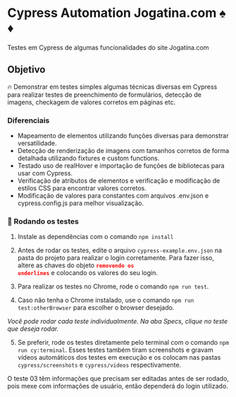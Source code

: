 # Cypress Automation Jogatina.com :spades: ♦️

Testes em Cypress de algumas funcionalidades do site Jogatina.com

## Objetivo

:fire: Demonstrar em testes simples algumas técnicas diversas em Cypress para realizar testes de preenchimento de formulários, detecção de imagens, checkagem de valores corretos em páginas etc.

### Diferenciais

- Mapeamento de elementos utilizando funções diversas para demonstrar versatilidade.
- Detecção de renderização de imagens com tamanhos corretos de forma detalhada utilizando fixtures e custom functions.
- Testado uso de realHover e importação de funções de bibliotecas para usar com Cypress.
- Verificação de atributos de elementos e verificação e modificação de estilos CSS para encontrar valores corretos.
- Modificação de valores para constantes com arquivos .env.json e cypress.config.js para melhor visualização.

### :game_die: Rodando os testes

1. Instale as dependências com o comando `npm install`

2. Antes de rodar os testes, edite o arquivo `cypress-example.env.json` na pasta do projeto para realizar o login corretamente. Para fazer isso, altere as chaves do objeto <strong><code style="color : red">removendo os underlines</code></strong> e colocando os valores do seu login.

3. Para realizar os testes no Chrome, rode o comando `npm run test`.
 
4. Caso não tenha o Chrome instalado, use o comando `npm run test:otherBrowser` para escolher o browser desejado.
 
_Você pode rodar cada teste individualmente. Na aba Specs, clique no teste que deseja rodar._

5. Se preferir, rode os testes diretamente pelo terminal com o comando `npm run cy:terminal`. Esses testes também tiram screenshots e gravam vídeos automáticos dos testes em execução e os colocam nas pastas `cypress/screenshots` e `cypress/videos` respectivamente.

O teste 03 têm informações que precisam ser editadas antes de ser rodado, pois mexe com informações de usuário, então dependerá do login utilizado.
